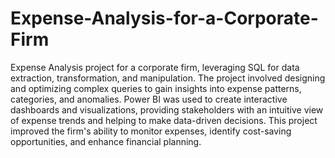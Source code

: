 # Expense-Analysis-for-a-Corporate-Firm
Expense Analysis project for a corporate firm, leveraging SQL for data extraction, transformation, and manipulation. The project involved designing and optimizing complex queries to gain insights into expense patterns, categories, and anomalies. Power BI was used to create interactive dashboards and visualizations, providing stakeholders with an intuitive view of expense trends and helping to make data-driven decisions. This project improved the firm's ability to monitor expenses, identify cost-saving opportunities, and enhance financial planning.
